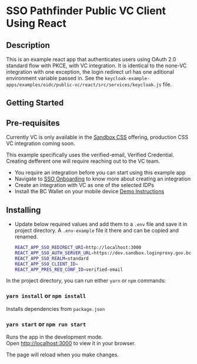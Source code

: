 # SSO Pathfinder Public VC Client Using React

## Description

This is an example react app that authenticates users using OAuth 2.0 standard flow with PKCE, with VC integration.  It is identical to the none-VC integration with one exception, the login redirect url has one aditional environment variable passed in. See the `keycloak-example-apps/examples/oidc/public-vc/react/src/services/keycloak.js` file.

## Getting Started

## Pre-requisites

Currently VC is only available in the [Sandbox CSS](https://bcgov.github.io/sso-requests-sandbox) offering, production CSS VC integration coming soon.  

This example specifically uses the verified-email, Verified Credential.  Creating defferent one will require reaching out to the VC team.

- You require an integration before you can start using this example app
- Navigate to [SSO Onboarding](https://github.com/bcgov/sso-keycloak/wiki/SSO-Onboarding) to know more about creating an integration
- Create an integration with VC as one of the selected IDPs
- Install the BC Wallet on your mobile device [Demo Instructions](https://github.com/bcgov/vc-authn-oidc/blob/main/docs/DemoInstructions.md)

## Installing

- Update below required values and add them to a `.env` file and save it in project directory. A `.env-example` file it there and can be copied and renamed.

  ```sh
  REACT_APP_SSO_REDIRECT_URI=http://localhost:3000
  REACT_APP_SSO_AUTH_SERVER_URL=https://dev.sandbox.loginproxy.gov.bc.ca/auth
  REACT_APP_SSO_REALM=standard
  REACT_APP_SSO_CLIENT_ID=
  REACT_APP_PRES_REQ_CONF_ID=verified-email
  ```

In the project directory, you can run either `yarn` or `npm` commands:

### `yarn install` or `npm install`

Installs dependencies from `package.json`

### `yarn start` or `npm run start`

Runs the app in the development mode.\
Open [http://localhost:3000](http://localhost:3000) to view it in your browser.

The page will reload when you make changes.
